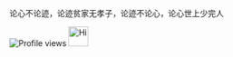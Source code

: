 论心不论迹，论迹贫家无孝子，论迹不论心，论心世上少完人

![Profile views](https://gpvc.arturio.dev/0x219) <img src="https://emojis.slackmojis.com/emojis/images/1588866973/8934/hellokittydance.gif?1588866973" alt="Hi" height="35" />
